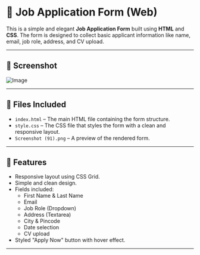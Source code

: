 # 📝 Job Application Form (Web)

This is a simple and elegant **Job Application Form** built using **HTML** and **CSS**. The form is designed to collect basic applicant information like name, email, job role, address, and CV upload.

---

## 📸 Screenshot

![Image](https://github.com/user-attachments/assets/08c0f9b1-4ba7-4e50-91bc-82b551a83541)

---

## 📂 Files Included

- `index.html` – The main HTML file containing the form structure.
- `style.css` – The CSS file that styles the form with a clean and responsive layout.
- `Screenshot (91).png` – A preview of the rendered form.

---

## 📌 Features

- Responsive layout using CSS Grid.
- Simple and clean design.
- Fields included:
  - First Name & Last Name
  - Email
  - Job Role (Dropdown)
  - Address (Textarea)
  - City & Pincode
  - Date selection
  - CV upload
- Styled "Apply Now" button with hover effect.

---
